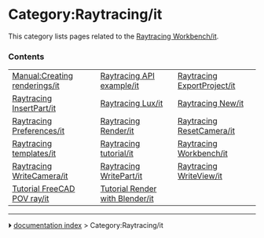 # Category:Raytracing/it
This category lists pages related to the [Raytracing Workbench/it](Raytracing_Workbench/it.md).

### Contents

|     |     |     |
| --- | --- | --- |
| [Manual:Creating renderings/it](Manual_Creating_renderings/it.md) | [Raytracing API example/it](Raytracing_API_example/it.md) | [Raytracing ExportProject/it](Raytracing_ExportProject/it.md) |
| [Raytracing InsertPart/it](Raytracing_InsertPart/it.md) | [Raytracing Lux/it](Raytracing_Lux/it.md) | [Raytracing New/it](Raytracing_New/it.md) |
| [Raytracing Preferences/it](Raytracing_Preferences/it.md) | [Raytracing Render/it](Raytracing_Render/it.md) | [Raytracing ResetCamera/it](Raytracing_ResetCamera/it.md) |
| [Raytracing templates/it](Raytracing_templates/it.md) | [Raytracing tutorial/it](Raytracing_tutorial/it.md) | [Raytracing Workbench/it](Raytracing_Workbench/it.md) |
| [Raytracing WriteCamera/it](Raytracing_WriteCamera/it.md) | [Raytracing WritePart/it](Raytracing_WritePart/it.md) | [Raytracing WriteView/it](Raytracing_WriteView/it.md) |
| [Tutorial FreeCAD POV ray/it](Tutorial_FreeCAD_POV_ray/it.md) | [Tutorial Render with Blender/it](Tutorial_Render_with_Blender/it.md) |



---
⏵ [documentation index](../README.md) > Category:Raytracing/it
